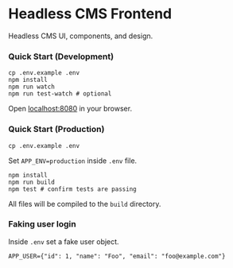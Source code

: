 # Headless CMS Frontend

Headless CMS UI, components, and design.

### Quick Start (Development)

```shell
cp .env.example .env
npm install
npm run watch
npm run test-watch # optional
```

Open [localhost:8080](http://localhost:8080) in your browser.

### Quick Start (Production)

```shell
cp .env.example .env
```

Set `APP_ENV=production` inside `.env` file.

```shell
npm install
npm run build
npm test # confirm tests are passing
```

All files will be compiled to the `build` directory.

### Faking user login

Inside `.env` set a fake user object.

```shell
APP_USER={"id": 1, "name": "Foo", "email": "foo@example.com"}
```

